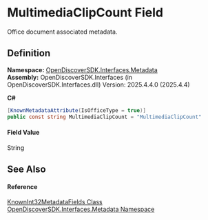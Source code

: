 # MultimediaClipCount Field


Office document associated metadata.



## Definition
**Namespace:** <a href="520b27cc-9ac9-4549-2981-558ed96ae428">OpenDiscoverSDK.Interfaces.Metadata</a>  
**Assembly:** OpenDiscoverSDK.Interfaces (in OpenDiscoverSDK.Interfaces.dll) Version: 2025.4.4.0 (2025.4.4)

**C#**
``` C#
[KnownMetadataAttribute(IsOfficeType = true)]
public const string MultimediaClipCount = "MultimediaClipCount"
```



#### Field Value
String

## See Also


#### Reference
<a href="15fed54c-da5c-04fb-e2e4-bec2f355eb86">KnownInt32MetadataFields Class</a>  
<a href="520b27cc-9ac9-4549-2981-558ed96ae428">OpenDiscoverSDK.Interfaces.Metadata Namespace</a>  
